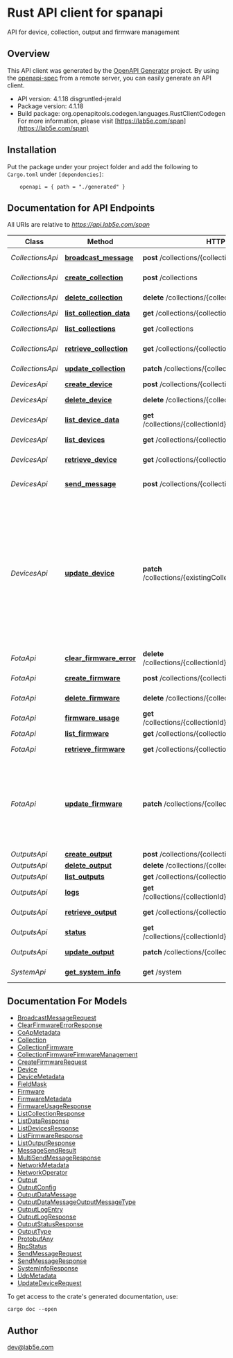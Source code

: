 # Rust API client for spanapi

API for device, collection, output and firmware management

## Overview

This API client was generated by the [OpenAPI Generator](https://openapi-generator.tech) project.  By using the [openapi-spec](https://openapis.org) from a remote server, you can easily generate an API client.

- API version: 4.1.18 disgruntled-jerald
- Package version: 4.1.18
- Build package: org.openapitools.codegen.languages.RustClientCodegen
For more information, please visit [https://lab5e.com/span](https://lab5e.com/span)

## Installation

Put the package under your project folder and add the following to `Cargo.toml` under `[dependencies]`:

```
    openapi = { path = "./generated" }
```

## Documentation for API Endpoints

All URIs are relative to *https://api.lab5e.com/span*

Class | Method | HTTP request | Description
------------ | ------------- | ------------- | -------------
*CollectionsApi* | [**broadcast_message**](docs/CollectionsApi.md#broadcast_message) | **post** /collections/{collectionId}/to | Broadcast message
*CollectionsApi* | [**create_collection**](docs/CollectionsApi.md#create_collection) | **post** /collections | Create collection
*CollectionsApi* | [**delete_collection**](docs/CollectionsApi.md#delete_collection) | **delete** /collections/{collectionId} | Delete collection
*CollectionsApi* | [**list_collection_data**](docs/CollectionsApi.md#list_collection_data) | **get** /collections/{collectionId}/data | Get payloads
*CollectionsApi* | [**list_collections**](docs/CollectionsApi.md#list_collections) | **get** /collections | List collections
*CollectionsApi* | [**retrieve_collection**](docs/CollectionsApi.md#retrieve_collection) | **get** /collections/{collectionId} | Retrieve collection
*CollectionsApi* | [**update_collection**](docs/CollectionsApi.md#update_collection) | **patch** /collections/{collectionId} | Update collection
*DevicesApi* | [**create_device**](docs/DevicesApi.md#create_device) | **post** /collections/{collectionId}/devices | Create device
*DevicesApi* | [**delete_device**](docs/DevicesApi.md#delete_device) | **delete** /collections/{collectionId}/devices/{deviceId} | Remove device.
*DevicesApi* | [**list_device_data**](docs/DevicesApi.md#list_device_data) | **get** /collections/{collectionId}/devices/{deviceId}/data | Get payloads
*DevicesApi* | [**list_devices**](docs/DevicesApi.md#list_devices) | **get** /collections/{collectionId}/devices | List devices in collection.
*DevicesApi* | [**retrieve_device**](docs/DevicesApi.md#retrieve_device) | **get** /collections/{collectionId}/devices/{deviceId} | Retrieve device
*DevicesApi* | [**send_message**](docs/DevicesApi.md#send_message) | **post** /collections/{collectionId}/devices/{deviceId}/to | Send message to a device.
*DevicesApi* | [**update_device**](docs/DevicesApi.md#update_device) | **patch** /collections/{existingCollectionId}/devices/{deviceId} | Update device. The device can be moved from one collection to another by setting the collection ID field to the new collection. You must have administrative access to both collections.
*FotaApi* | [**clear_firmware_error**](docs/FotaApi.md#clear_firmware_error) | **delete** /collections/{collectionId}/devices/{deviceId}/fwerror | Clear FOTA error
*FotaApi* | [**create_firmware**](docs/FotaApi.md#create_firmware) | **post** /collections/{collectionId}/firmware | Create firmware
*FotaApi* | [**delete_firmware**](docs/FotaApi.md#delete_firmware) | **delete** /collections/{collectionId}/firmware/{imageId} | Delete firmware
*FotaApi* | [**firmware_usage**](docs/FotaApi.md#firmware_usage) | **get** /collections/{collectionId}/firmware/{imageId}/usage | Firmware usage
*FotaApi* | [**list_firmware**](docs/FotaApi.md#list_firmware) | **get** /collections/{collectionId}/firmware | List firmware
*FotaApi* | [**retrieve_firmware**](docs/FotaApi.md#retrieve_firmware) | **get** /collections/{collectionId}/firmware/{imageId} | Retrieve firmware
*FotaApi* | [**update_firmware**](docs/FotaApi.md#update_firmware) | **patch** /collections/{collectionId}/firmware/{imageId} | Update firmware. Only the version and tags fields can be updated. The other fields will be ignored..
*OutputsApi* | [**create_output**](docs/OutputsApi.md#create_output) | **post** /collections/{collectionId}/outputs | Create output
*OutputsApi* | [**delete_output**](docs/OutputsApi.md#delete_output) | **delete** /collections/{collectionId}/outputs/{outputId} | Delete output
*OutputsApi* | [**list_outputs**](docs/OutputsApi.md#list_outputs) | **get** /collections/{collectionId}/outputs | List outputs
*OutputsApi* | [**logs**](docs/OutputsApi.md#logs) | **get** /collections/{collectionId}/outputs/{outputId}/logs | Output logs
*OutputsApi* | [**retrieve_output**](docs/OutputsApi.md#retrieve_output) | **get** /collections/{collectionId}/outputs/{outputId} | Retrieve output
*OutputsApi* | [**status**](docs/OutputsApi.md#status) | **get** /collections/{collectionId}/outputs/{outputId}/status | Output status
*OutputsApi* | [**update_output**](docs/OutputsApi.md#update_output) | **patch** /collections/{collectionId}/outputs/{outputId} | Update output
*SystemApi* | [**get_system_info**](docs/SystemApi.md#get_system_info) | **get** /system | System information


## Documentation For Models

 - [BroadcastMessageRequest](docs/BroadcastMessageRequest.md)
 - [ClearFirmwareErrorResponse](docs/ClearFirmwareErrorResponse.md)
 - [CoApMetadata](docs/CoApMetadata.md)
 - [Collection](docs/Collection.md)
 - [CollectionFirmware](docs/CollectionFirmware.md)
 - [CollectionFirmwareFirmwareManagement](docs/CollectionFirmwareFirmwareManagement.md)
 - [CreateFirmwareRequest](docs/CreateFirmwareRequest.md)
 - [Device](docs/Device.md)
 - [DeviceMetadata](docs/DeviceMetadata.md)
 - [FieldMask](docs/FieldMask.md)
 - [Firmware](docs/Firmware.md)
 - [FirmwareMetadata](docs/FirmwareMetadata.md)
 - [FirmwareUsageResponse](docs/FirmwareUsageResponse.md)
 - [ListCollectionResponse](docs/ListCollectionResponse.md)
 - [ListDataResponse](docs/ListDataResponse.md)
 - [ListDevicesResponse](docs/ListDevicesResponse.md)
 - [ListFirmwareResponse](docs/ListFirmwareResponse.md)
 - [ListOutputResponse](docs/ListOutputResponse.md)
 - [MessageSendResult](docs/MessageSendResult.md)
 - [MultiSendMessageResponse](docs/MultiSendMessageResponse.md)
 - [NetworkMetadata](docs/NetworkMetadata.md)
 - [NetworkOperator](docs/NetworkOperator.md)
 - [Output](docs/Output.md)
 - [OutputConfig](docs/OutputConfig.md)
 - [OutputDataMessage](docs/OutputDataMessage.md)
 - [OutputDataMessageOutputMessageType](docs/OutputDataMessageOutputMessageType.md)
 - [OutputLogEntry](docs/OutputLogEntry.md)
 - [OutputLogResponse](docs/OutputLogResponse.md)
 - [OutputStatusResponse](docs/OutputStatusResponse.md)
 - [OutputType](docs/OutputType.md)
 - [ProtobufAny](docs/ProtobufAny.md)
 - [RpcStatus](docs/RpcStatus.md)
 - [SendMessageRequest](docs/SendMessageRequest.md)
 - [SendMessageResponse](docs/SendMessageResponse.md)
 - [SystemInfoResponse](docs/SystemInfoResponse.md)
 - [UdpMetadata](docs/UdpMetadata.md)
 - [UpdateDeviceRequest](docs/UpdateDeviceRequest.md)


To get access to the crate's generated documentation, use:

```
cargo doc --open
```

## Author

dev@lab5e.com

